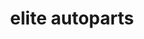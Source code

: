 ---
title: "elite autoparts"
url: /puerto-la-cruz/elite-autoparts/
shop: reparación de automóviles
---